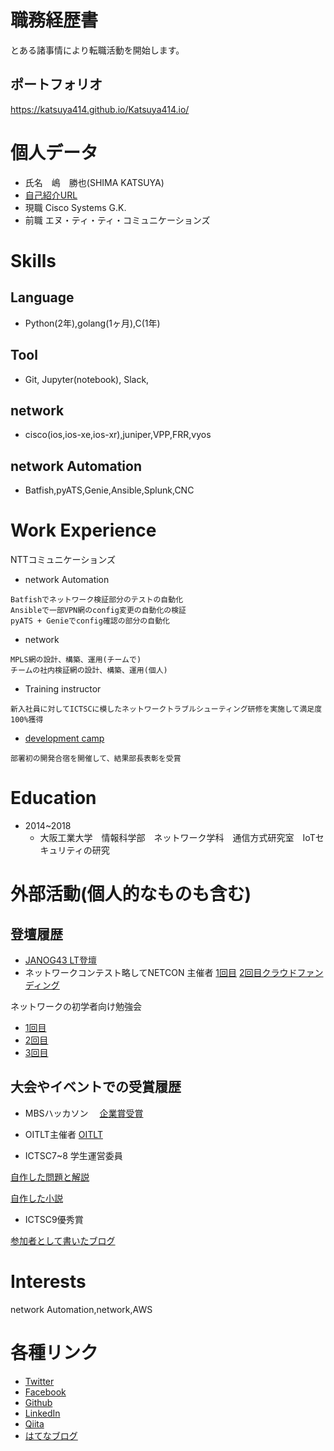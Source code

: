 # 職務経歴書
とある諸事情により転職活動を開始します。

## ポートフォリオ
https://katsuya414.github.io/Katsuya414.io/

# 個人データ
- 氏名　嶋　勝也(SHIMA KATSUYA)
- [自己紹介URL](https://gitpitch.com/Katsuya414/katuo#/)
- 現職 Cisco Systems G.K.
- 前職 エヌ・ティ・ティ・コミュニケーションズ

# Skills
## Language
- Python(2年),golang(1ヶ月),C(1年)

## Tool
- Git, Jupyter(notebook), Slack,

## network
- cisco(ios,ios-xe,ios-xr),juniper,VPP,FRR,vyos

## network Automation
- Batfish,pyATS,Genie,Ansible,Splunk,CNC

# Work Experience
NTTコミュニケーションズ
- network Automation
```
Batfishでネットワーク検証部分のテストの自動化
Ansibleで一部VPN網のconfig変更の自動化の検証
pyATS + Genieでconfig確認の部分の自動化
```
- network
```
MPLS網の設計、構築、運用(チームで)
チームの社内検証網の設計、構築、運用(個人)
```

- Training instructor
```
新入社員に対してICTSCに模したネットワークトラブルシューティング研修を実施して満足度100%獲得
```

- [development camp](https://developer.ntt.com/ja/blog/65f4c8a6-b7ef-4663-b38e-46d1ff8e1026)
```
部署初の開発合宿を開催して、結果部長表彰を受賞
```

# Education
- 2014~2018
     - 大阪工業大学　情報科学部　ネットワーク学科　通信方式研究室　IoTセキュリティの研究

# 外部活動(個人的なものも含む)
## 登壇履歴
- [JANOG43 LT登壇](https://www.janog.gr.jp/meeting/janog43/program/lt1)
- ネットワークコンテスト略してNETCON 主催者
[1回目](https://connpass.com/event/101160/)
[2回目クラウドファンディング](https://camp-fire.jp/projects/view/134235)


ネットワークの初学者向け勉強会
- [1回目](https://supporterzcolab.com/event/417/)
- [2回目](https://supporterzcolab.com/event/459/)
- [3回目](https://supporterzcolab.com/event/653/)

## 大会やイベントでの受賞履歴
- MBSハッカソン　
[企業賞受賞](https://www.mbs.jp/hackathon/)

- OITLT主催者
[OITLT](http://katu7414.hatenablog.com/entry/2017/10/09/181702)

- ICTSC7~8 学生運営委員

[自作した問題と解説](http://katu7414.hatenablog.com/entry/2017/09/06/194553)

[自作した小説](http://katu7414.hatenablog.com/entry/2017/09/22/185728)

- ICTSC9優秀賞

[参加者として書いたブログ](http://katu7414.hatenablog.com/entry/2018/03/06/175106)

# Interests
network Automation,network,AWS


# 各種リンク
- [Twitter](https://twitter.com/katu7414)
- [Facebook](https://www.facebook.com/katsuya.shima.1)
- [Github](https://github.com/Katsuya414)
- [LinkedIn](https://www.linkedin.com/in/katsuya-shima-36390b151/)
- [Qiita](https://qiita.com/katu7414)
- [はてなブログ](http://katu7414.hatenablog.com/)
